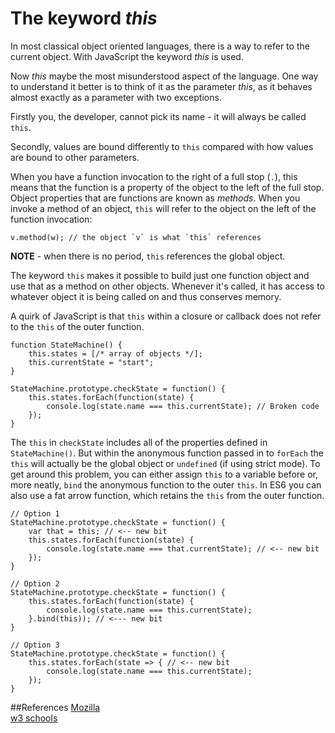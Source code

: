 # The keyword _this_

In most classical object oriented languages, there is a way to refer to the current object. With JavaScript the keyword _this_ is used.

Now _this_ maybe the most misunderstood aspect of the language. One way to understand it better is to think of it as the parameter _this_, as it behaves almost exactly as a parameter with two exceptions.

Firstly you, the developer, cannot pick its name - it will always be called `this`.

Secondly, values are bound differently to `this` compared with how values are bound to other parameters.

When you have a function invocation to the right of a full stop (`.`), this means that the function is a property of the object to the left of the full stop. Object properties that are functions are known as _methods_. When you invoke a method of an object, `this` will refer to the object on the left of the function invocation:
  
    v.method(w); // the object `v` is what `this` references

**NOTE** - when there is no period, `this` references the global object.

The keyword `this` makes it possible to build just one function object and use that as a method on other objects. Whenever it's called, it has access to whatever object it is being called on and thus conserves memory.

A quirk of JavaScript is that `this` within a closure or callback does not refer to the `this` of the outer function.

```
function StateMachine() {
    this.states = [/* array of objects */];
    this.currentState = "start";
}

StateMachine.prototype.checkState = function() {
    this.states.forEach(function(state) {
        console.log(state.name === this.currentState); // Broken code
    });
}
```

The `this` in `checkState` includes all of the properties defined in `StateMachine()`. But within the anonymous function passed in to `forEach` the `this` will actually be the global object or `undefined` (if using strict mode). To get around this problem, you can either assign `this` to a variable before or, more neatly, `bind` the anonymous function to the outer `this`. In ES6 you can also use a fat arrow function, which retains the `this` from the outer function.

```
// Option 1
StateMachine.prototype.checkState = function() {
    var that = this; // <-- new bit
    this.states.forEach(function(state) {
        console.log(state.name === that.currentState); // <-- new bit
    });
}

// Option 2
StateMachine.prototype.checkState = function() {
    this.states.forEach(function(state) {
        console.log(state.name === this.currentState);
    }.bind(this)); // <--- new bit
}

// Option 3
StateMachine.prototype.checkState = function() {
    this.states.forEach(state => { // <-- new bit
        console.log(state.name === this.currentState);
    });
}
```

##References
[Mozilla](https://developer.mozilla.org/en/docs/Web/JavaScript/Reference/Operators/this)  
[w3 schools](http://www.w3schools.com/js/js_object_definition.asp)
